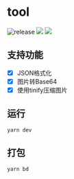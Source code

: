 # tool
![release](https://github.com/cyyjs/tool/workflows/release/badge.svg?branch=master)
![](https://img.shields.io/badge/Vue-2.6.11-green?logo=vue.js&style=flat)
![](https://img.shields.io/badge/Electron-8.2.3-green?logo=electron&style=flat)

## 支持功能

- [x] JSON格式化
- [x] 图片转Base64
- [x] 使用tinify压缩图片 

## 运行

```shell
yarn dev
```

## 打包

```shell
yarn bd
```
